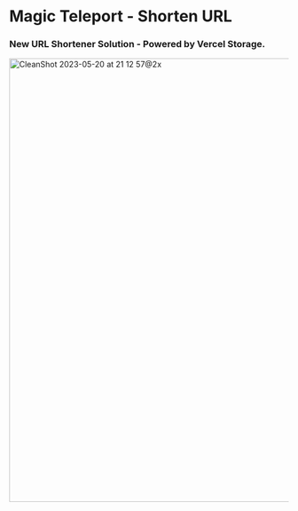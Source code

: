 # Magic Teleport - Shorten URL
### New URL Shortener Solution - Powered by Vercel Storage.

<img width="800" alt="CleanShot 2023-05-20 at 21 12 57@2x" src="https://github.com/1998code/shorten-url/assets/54872601/188bb2c6-3c8f-486b-87a3-774c20893733">
